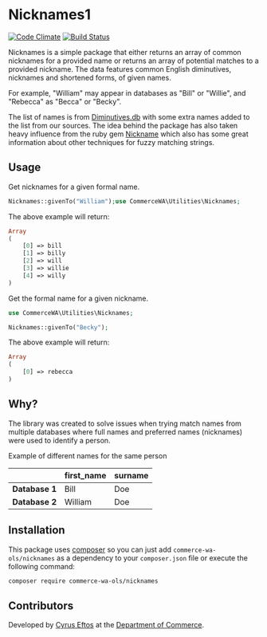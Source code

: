 # Nicknames1

[![Code Climate](https://codeclimate.com/github/commerce-wa-ols/nicknames/badges/gpa.svg)](https://codeclimate.com/github/commerce-wa-ols/nicknames)
[![Build Status](https://travis-ci.org/commerce-wa-ols/nicknames.svg?branch=master)](https://travis-ci.org/commerce-wa-ols/nicknames)

Nicknames is a simple package that either returns an array of common nicknames for a provided name or returns an array of potential matches to a provided nickname. The data features common English diminutives, nicknames and shortened forms, of given names. 

For example, "William" may appear in databases as "Bill" or "Willie", and "Rebecca" as "Becca" or "Becky". 

The list of names is from [Diminutives.db](https://github.com/dtrebbien/diminutives.db) with some extra names added to the list from our sources. The idea behind the package has also taken heavy influence from the ruby gem [Nickname](https://github.com/bsimpson/Nickname) which also has some great information about other techniques for fuzzy matching strings.

## Usage

Get nicknames for a given formal name.

```php
Nicknames::givenTo("William");use CommerceWA\Utilities\Nicknames;


```
The above example will return:

```php
Array
(
    [0] => bill
    [1] => billy
    [2] => will
    [3] => willie
    [4] => willy
)
```

Get the formal name for a given nickname.

```php
use CommerceWA\Utilities\Nicknames;

Nicknames::givenTo("Becky");
```
The above example will return:

```php
Array
(
    [0] => rebecca
)
```

## Why?

The library was created to solve issues when trying match names from multiple databases where full names and preferred names (nicknames) were used to identify a person.

Example of different names for the same person

|                           | first_name | surname
| --------------- |-------------|-------|
| **Database 1**| Bill | Doe
| **Database 2**| William | Doe


## Installation
This package uses [composer](https://getcomposer.org) so you can just add
`commerce-wa-ols/nicknames` as a dependency to your `composer.json` file or
execute the following command:

```bash
composer require commerce-wa-ols/nicknames
```


## Contributors

Developed by [Cyrus Eftos](https://github.com/cyruseftos) at the [Department of Commerce](https://github.com/commerce-wa-ols).
